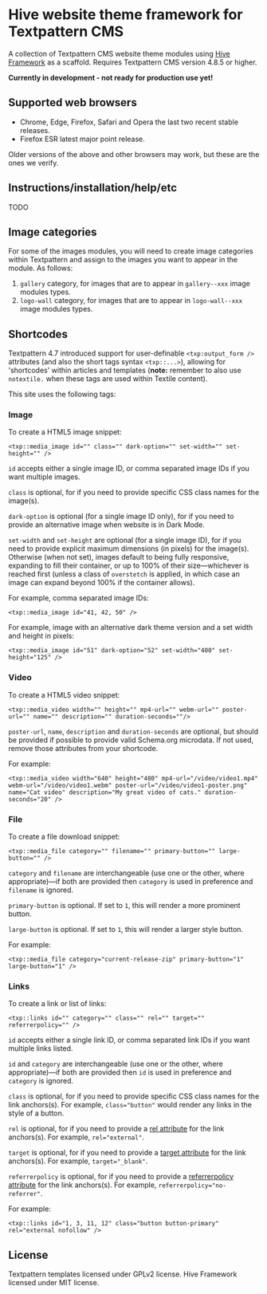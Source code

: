 # Hive website theme framework for Textpattern CMS

A collection of Textpattern CMS website theme modules using [Hive Framework](https://github.com/philwareham/hive-framework) as a scaffold. Requires Textpattern CMS version 4.8.5 or higher.

**Currently in development - not ready for production use yet!**

## Supported web browsers

* Chrome, Edge, Firefox, Safari and Opera the last two recent stable releases.
* Firefox ESR latest major point release.

Older versions of the above and other browsers may work, but these are the ones we verify.

## Instructions/installation/help/etc

TODO

## Image categories

For some of the images modules, you will need to create image categories within Textpattern and assign to the images you want to appear in the module. As follows:

1. `gallery` category, for images that are to appear in `gallery--xxx` image modules types.
2. `logo-wall` category, for images that are to appear in `logo-wall--xxx` image modules types.

## Shortcodes

Textpattern 4.7 introduced support for user-definable `<txp:output_form />` attributes (and also the short tags syntax `<txp::...>`), allowing for 'shortcodes' within articles and templates (**note:** remember to also use `notextile.` when these tags are used within Textile content).

This site uses the following tags:

### Image

To create a HTML5 image snippet:

    <txp::media_image id="" class="" dark-option="" set-width="" set-height="" />

`id` accepts either a single image ID, or comma separated image IDs if you want multiple images.

`class` is optional, for if you need to provide specific CSS class names for the image(s).

`dark-option` is optional (for a single image ID only), for if you need to provide an alternative image when website is in Dark Mode.

`set-width` and `set-height` are optional (for a single image ID), for if you need to provide explicit maximum dimensions (in pixels) for the image(s). Otherwise (when not set), images default to being fully responsive, expanding to fill their container, or up to 100% of their size—whichever is reached first (unless a class of `overstetch` is applied, in which case an image can expand beyond 100% if the container allows).

For example, comma separated image IDs:

    <txp::media_image id="41, 42, 50" />

For example, image with an alternative dark theme version and a set width and height in pixels:

    <txp::media_image id="51" dark-option="52" set-width="400" set-height="125" />

### Video

To create a HTML5 video snippet:

    <txp::media_video width="" height="" mp4-url="" webm-url="" poster-url="" name="" description="" duration-seconds=""/>

`poster-url`, `name`, `description` and `duration-seconds` are optional, but should be provided if possible to provide valid Schema.org microdata. If not used, remove those attributes from your shortcode.

For example:

    <txp::media_video width="640" height="480" mp4-url="/video/video1.mp4" webm-url="/video/video1.webm" poster-url="/video/video1-poster.png" name="Cat video" description="My great video of cats." duration-seconds="20" />

### File

To create a file download snippet:

    <txp::media_file category="" filename="" primary-button="" large-button="" />

`category` and `filename` are interchangeable (use one or the other, where appropriate)—if both are provided then `category` is used in preference and `filename` is ignored.

`primary-button` is optional. If set to `1`, this will render a more prominent button.

`large-button` is optional. If set to `1`, this will render a larger style button.

For example:

    <txp::media_file category="current-release-zip" primary-button="1" large-button="1" />

### Links

To create a link or list of links:

    <txp::links id="" category="" class="" rel="" target="" referrerpolicy="" />

`id` accepts either a single link ID, or comma separated link IDs if you want multiple links listed.

`id` and `category` are interchangeable (use one or the other, where appropriate)—if both are provided then `id` is used in preference and `category` is ignored.

`class` is optional, for if you need to provide specific CSS class names for the link anchors(s). For example, `class="button"` would render any links in the style of a button.

`rel` is optional, for if you need to provide a [rel attribute](https://developer.mozilla.org/en-US/docs/Web/HTML/Attributes/rel) for the link anchors(s). For example, `rel="external"`.

`target` is optional, for if you need to provide a [target attribute](https://developer.mozilla.org/en-US/docs/Web/HTML/Element/a#target) for the link anchors(s). For example, `target="_blank"`.

`referrerpolicy` is optional, for if you need to provide a [referrerpolicy attribute](https://developer.mozilla.org/en-US/docs/Web/HTML/Element/a#referrerpolicy) for the link anchors(s). For example, `referrerpolicy="no-referrer"`.

For example:

    <txp::links id="1, 3, 11, 12" class="button button-primary" rel="external nofollow" />

## License

Textpattern templates licensed under GPLv2 license. Hive Framework licensed under MIT license.
